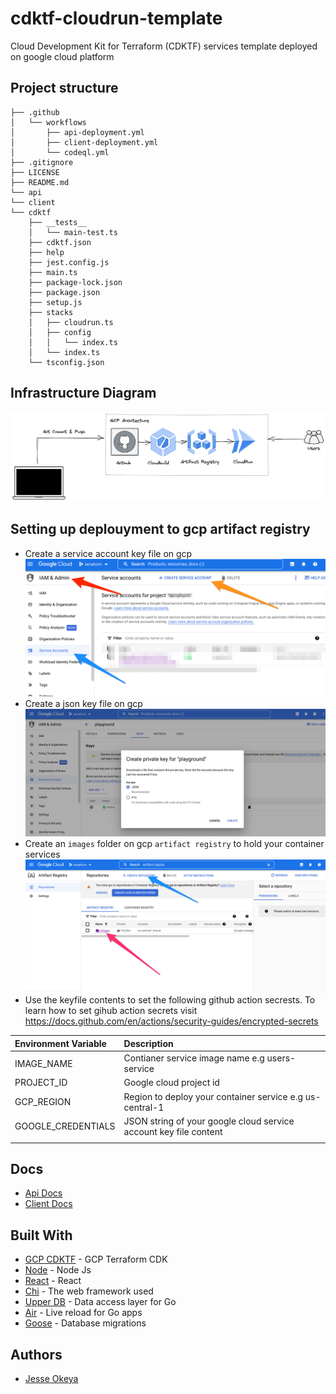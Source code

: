 # cdktf-cloudrun-template
Cloud Development Kit for Terraform (CDKTF) services template deployed on google cloud platform

## Project structure
```
├── .github
│   └── workflows
│       ├── api-deployment.yml
│       ├── client-deployment.yml
│       └── codeql.yml
├── .gitignore
├── LICENSE
├── README.md
└── api
└── client
└── cdktf
    ├── __tests__
    │   └── main-test.ts
    ├── cdktf.json
    ├── help
    ├── jest.config.js
    ├── main.ts
    ├── package-lock.json
    ├── package.json
    ├── setup.js
    ├── stacks
    │   ├── cloudrun.ts
    │   ├── config
    │   │   └── index.ts
    │   └── index.ts
    └── tsconfig.json
```

## Infrastructure Diagram
![infra diagram](./images/infra.png)

## Setting up deplouyment to gcp artifact registry
* Create a service account key file on gcp
  ![service account](./images/service-account.png)
* Create a json key file on gcp
  ![keyfile](./images/key-file.png)
* Create an `images` folder on gcp `artifact registry` to hold your container services
  ![artifact registry](./images/artifact.png)
* Use the keyfile contents to set the following github action secrests. To learn how to set gihub action secrets visit https://docs.github.com/en/actions/security-guides/encrypted-secrets


| Environment Variable  | Description     |
| :------------------  | :------------- |
| IMAGE_NAME           | Contianer service image name e.g users-service   |
| PROJECT_ID           | Google cloud project id  |
| GCP_REGION           | Region to deploy your container service e.g us-central-1    |
| GOOGLE_CREDENTIALS   | JSON string of your google cloud service account key file content               |
|                      |                 |

## Docs
- [Api Docs](./api/README.md)
- [Client Docs](./client/README.md)

## Built With
* [GCP CDKTF](https://developer.hashicorp.com/terraform/cdktf) - GCP Terraform CDK
* [Node](https://nodejs.org/en/) - Node Js
* [React](https://reactjs.org/) - React
* [Chi](https://github.com/go-chi/chi) - The web framework used
* [Upper DB](https://upper.io/v4/) - Data access layer for Go
* [Air](https://github.com/cosmtrek/air) - Live reload for Go apps
* [Goose](https://github.com/pressly/goose) - Database migrations

## Authors
* [Jesse Okeya](https://github.com/jesseokeya/)